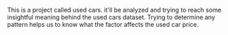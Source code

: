 This is a project called used cars.
it'll be analyzed and trying to reach some insightful meaning behind the used cars dataset.
Trying to determine any pattern helps us to know what the factor affects the used car price.
